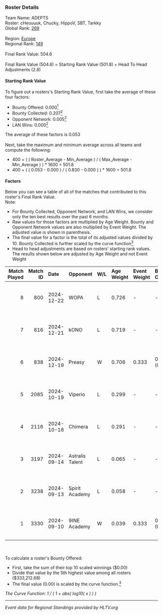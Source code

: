### Roster Details<br />
Team Name: ADEPTS<br />
Roster: cHeuuuuk, Chucky, HippoV, SBT, Tarkky<br />
Global Rank: [269](../../standings_global_2025_03_03.md)<br />
<br />
Region: [Europe]( ../../standings_europe_2025_03_03.md)<br />
Regional Rank: [149]( ../../standings_europe_2025_03_03.md)<br />
<br />
Final Rank Value:  504.6<br />
<br />
Final Rank Value (504.6) = Starting Rank Value (501.8) + Head To Head Adjustments (2.8)<br />

#### Starting Rank Value<br />
To figure out a rosters's Starting Rank Value, first take the average of these four factors:<br />
- Bounty Offered: 0.000[<sup>1</sup>](#table2)
- Bounty Collected: 0.207[<sup>2</sup>](#table1)
- Opponent Network: 0.005[<sup>2</sup>](#table1)
- LAN Wins: 0.000[<sup>2</sup>](#table1)

The average of these factors is 0.053<br />
<br />
Next, take the maximum and minimum average across all teams and compute the following:<br />
- 400 + ( ( Roster_Average - Min_Average ) / ( Max_Average - Min_Average ) ) * 1600 = 501.8
- 400 + ( ( 0.053 - 0.000 ) / ( 0.830 - 0.000 ) ) * 1600 = 501.8


#### Factors<br />
Below you can see a table of all of the matches that contributed to this roster's Final Rank Value.<br />
Note:<br />

- For Bounty Collected, Opponent Network, and LAN Wins, we consider only the ten best results over the past 6 months.
- Raw values for those factors are multiplied by Age Weight. Bounty and Opponent Network values are also multiplied by Event Weight. The adjusted value is shown in parenthesis.
- The final value for a factor is the total of its adjusted values divided by 10. Bounty Collected is further scaled by the curve function[<sup>3</sup>](#curveFunction)
- Head to head adjustments are based on rosters' starting rank values. The results shown below are adjusted by Age Weight and not Event Weight
<span id="table1"></span><br />


| Match Played | Match ID | Date       | Opponent        | W/L | Age Weight | Event Weight | Bounty Collected | Opponent Network | LAN Wins  | H2H Adj. | Roster                                  |
| -: | -: | :- | :- | :- | :- | :- | :- | :- | :- | -: | :- |
|            8 |      800 | 2024-12-22 | WOPA            | L   | 0.726      | -            | -                | -                | -         |    -3.78 | cHeuuuuk, Chucky, HippoV, SBT, Tarkky   |
|            7 |      816 | 2024-12-21 | kONO            | L   | 0.719      | -            | -                | -                | -         |    -4.63 | cHeuuuuk, Chucky, SBT, Tarkky, xReal    |
|            6 |      838 | 2024-12-19 | Preasy          | W   | 0.706      | 0.333        | 0.006 (0.001)    | 0.204 (0.048)    | 0 (0.000) |    15.87 | cHeuuuuk, Chucky, HippoV, SBT, Tarkky   |
|            5 |     2085 | 2024-10-19 | Viperio         | L   | 0.299      | -            | -                | -                | -         |    -3.07 | cHeuuuuk, Chucky, Oxbrandd, SBT, Tarkky |
|            4 |     2116 | 2024-10-18 | Chimera         | L   | 0.291      | -            | -                | -                | -         |    -1.37 | cHeuuuuk, Chucky, Oxbrandd, prn, Tarkky |
|            3 |     3197 | 2024-09-14 | Astralis Talent | L   | 0.065      | -            | -                | -                | -         |    -0.49 | cHeuuuuk, Chucky, Oxbrandd, prn, Tarkky |
|            2 |     3238 | 2024-09-13 | Spirit Academy  | L   | 0.058      | -            | -                | -                | -         |    -0.18 | cHeuuuuk, Chucky, Oxbrandd, prn, Tarkky |
|            1 |     3330 | 2024-09-10 | 9INE Academy    | W   | 0.039      | 0.333        | 0.000 (0.000)    | 0.000 (0.000)    | 0 (0.000) |     0.44 | cHeuuuuk, Chucky, Oxbrandd, prn, Tarkky |

<br />
<span id="table2"></span><br />
To calculate a roster's Bounty Offered:<br />

- First, take the sum of their top 10 scaled winnings ($0.00)
- Divide that value by the 5th highest value among all rosters ($333,212.68)
- The final value (0.00) is scaled by the curve function.[<sup>3</sup>](#curveFunction)

<span id="curveFunction"></span>_The Curve Function: 1 / ( 1 + abs( log10( x ) ) )_<br />

---
_Event data for Regional Standings provided by HLTV.org_<br />
